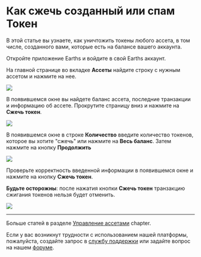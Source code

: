 # Как сжечь созданный или спам Токен

В этой статье вы узнаете, как уничтожить токены любого ассета, в том числе, созданного вами, которые есть на балансе вашего аккаунта.

Откройте приложение Earths и войдите в свой Earths аккаунт.

На главной странице во вкладке **Ассеты** найдите строку с нужным ассетом и нажмите на нее.

![](/earths-client/mobile-apps/_assets/token_burn_01.png)

В появившемся окне вы найдете баланс ассета, последние транзакции и информацию об ассете. Прокрутите страницу вниз и нажмите на **Сжечь токен**.

![](/earths-client/mobile-apps/_assets/token_burn_02.png)

В появившемся окне в строке **Количество** введите количество токенов, которое вы хотите "сжечь" или нажмите на **Весь баланс**.
Затем нажмите на кнопку **Продолжить**

![](/earths-client/mobile-apps/_assets/token_burn_03.png)

Проверьте корректность введенной информации в появившемся окне и нажмите на кнопку **Сжечь токен**.

**Будьте осторожны**: после нажатия кнопки **Сжечь токен** транзакцию сжигания токенов нельзя будет отменить.

![](/earths-client/mobile-apps/_assets/token_burn_04.png)

___

Больше статей в разделе  [Управление ассетами](/earths-client/mobile-apps/iOS/assets-management.md) chapter.

Если у вас возникнут трудности с использованием нашей платформы, пожалуйста, создайте запрос в [службу поддержки](https://support.earths.ga/) или задайте вопрос на нашем [форуме](https://forum.earths.ga/).
